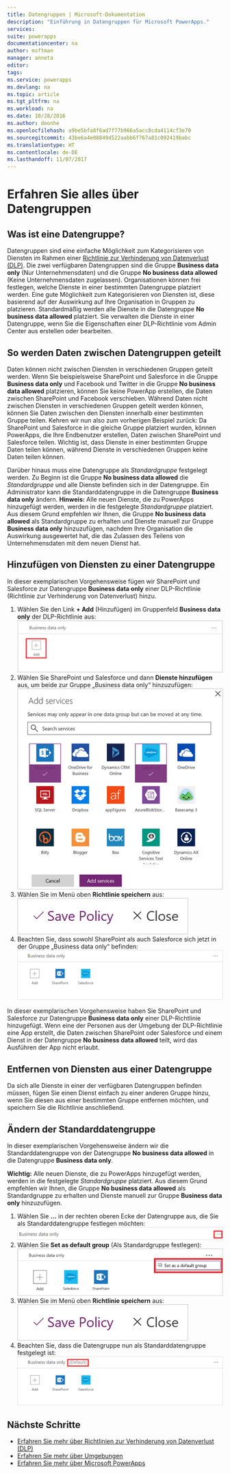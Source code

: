 ```yaml
---
title: Datengruppen | Microsoft-Dokumentation
description: "Einführung in Datengruppen für Microsoft PowerApps."
services: 
suite: powerapps
documentationcenter: na
author: msftman
manager: anneta
editor: 
tags: 
ms.service: powerapps
ms.devlang: na
ms.topic: article
ms.tgt_pltfrm: na
ms.workload: na
ms.date: 10/28/2016
ms.author: deonhe
ms.openlocfilehash: a9be5bfa8f6ad7f77b966a5acc8cda4114cf3e70
ms.sourcegitcommit: 43be6a4e08849d522aabb6f767a81c092419babc
ms.translationtype: HT
ms.contentlocale: de-DE
ms.lasthandoff: 11/07/2017
---
```

# <a name="learn-all-about-data-groups"></a>Erfahren Sie alles über Datengruppen
## <a name="what-is-a-data-group"></a>Was ist eine Datengruppe?
Datengruppen sind eine einfache Möglichkeit zum Kategorisieren von Diensten im Rahmen einer [Richtlinie zur Verhinderung von Datenverlust (DLP)](prevent-data-loss.md). Die zwei verfügbaren Datengruppen sind die Gruppe **Business data only** (Nur Unternehmensdaten) und die Gruppe **No business data allowed** (Keine Unternehmensdaten zugelassen). Organisationen können frei festlegen, welche Dienste in einer bestimmten Datengruppe platziert werden. Eine gute Möglichkeit zum Kategorisieren von Diensten ist, diese basierend auf der Auswirkung auf Ihre Organisation in Gruppen zu platzieren. Standardmäßig werden alle Dienste in die Datengruppe **No business data allowed** platziert. Sie verwalten die Dienste in einer Datengruppe, wenn Sie die Eigenschaften einer DLP-Richtlinie vom Admin Center aus erstellen oder bearbeiten.

## <a name="how-data-is-shared-between-data-groups"></a>So werden Daten zwischen Datengruppen geteilt
Daten können nicht zwischen Diensten in verschiedenen Gruppen geteilt werden. Wenn Sie beispielsweise SharePoint und Salesforce in die Gruppe **Business data only** und Facebook und Twitter in die Gruppe **No business data allowed** platzieren, können Sie keine PowerApp erstellen, die Daten zwischen SharePoint und Facebook verschieben. Während Daten nicht zwischen Diensten in verschiedenen Gruppen geteilt werden können, können Sie Daten zwischen den Diensten innerhalb einer bestimmten Gruppe teilen. Kehren wir nun also zum vorherigen Beispiel zurück: Da SharePoint und Salesforce in die gleiche Gruppe platziert wurden, können PowerApps, die Ihre Endbenutzer erstellen, Daten zwischen SharePoint und Salesforce teilen. Wichtig ist, dass Dienste in einer bestimmten Gruppe Daten teilen können, während Dienste in verschiedenen Gruppen keine Daten teilen können.

Darüber hinaus muss eine Datengruppe als *Standardgruppe* festgelegt werden. Zu Beginn ist die Gruppe **No business data allowed** die *Standardgruppe* und alle Dienste befinden sich in der Datengruppe. Ein Administrator kann die Standarddatengruppe in die Datengruppe **Business data only** ändern. **Hinweis:** Alle neuen Dienste, die zu PowerApps hinzugefügt werden, werden in die festgelegte *Standardgruppe* platziert. Aus diesem Grund empfehlen wir Ihnen, die Gruppe **No business data allowed** als Standardgruppe zu erhalten und Dienste manuell zur Gruppe **Business data only** hinzuzufügen, nachdem Ihre Organisation die Auswirkung ausgewertet hat, die das Zulassen des Teilens von Unternehmensdaten mit dem neuen Dienst hat.

## <a name="add-services-to-a-data-group"></a>Hinzufügen von Diensten zu einer Datengruppe
In dieser exemplarischen Vorgehensweise fügen wir SharePoint und Salesforce zur Datengruppe **Business data only** einer DLP-Richtlinie (Richtlinie zur Verhinderung von Datenverlust) hinzu.

1. Wählen Sie den Link **+ Add** (Hinzufügen) im Gruppenfeld **Business data only** der DLP-Richtlinie aus:    
   ![Bild hinzufügen](./media/introduction-to-data-groups/add-to-data-group-1.png)  
2. Wählen Sie SharePoint und Salesforce und dann **Dienste hinzufügen** aus, um beide zur Gruppe „Business data only“ hinzuzufügen:    
   ![Bild „Dienste hinzufügen“](./media/introduction-to-data-groups/add-to-data-group-2.png)  
3. Wählen Sie im Menü oben **Richtlinie speichern** aus:  
   ![Richtlinie speichern](./media/introduction-to-data-groups/add-to-data-group-4.png)
4. Beachten Sie, dass sowohl SharePoint als auch Salesforce sich jetzt in der Gruppe „Business data only“ befinden:  
   ![aktualisierte Gruppe „Business data only“](./media/introduction-to-data-groups/add-to-data-group-3.png)   

In dieser exemplarischen Vorgehensweise haben Sie SharePoint und Salesforce zur Datengruppe **Business data only** einer DLP-Richtlinie hinzugefügt. Wenn eine der Personen aus der Umgebung der DLP-Richtlinie eine App erstellt, die Daten zwischen SharePoint oder Salesforce und einem Dienst in der Datengruppe **No business data allowed** teilt, wird das Ausführen der App nicht erlaubt.

## <a name="remove-services-from-a-data-group"></a>Entfernen von Diensten aus einer Datengruppe
Da sich alle Dienste in einer der verfügbaren Datengruppen befinden müssen, fügen Sie einen Dienst einfach zu einer anderen Gruppe hinzu, wenn Sie diesen aus einer bestimmten Gruppe entfernen möchten, und speichern Sie die Richtlinie anschließend.  

## <a name="change-the-default-data-group"></a>Ändern der Standarddatengruppe
In dieser exemplarischen Vorgehensweise ändern wir die Standarddatengruppe von der Datengruppe **No business data allowed** in die Datengruppe **Business data only**.  

**Wichtig:** Alle neuen Dienste, die zu PowerApps hinzugefügt werden, werden in die festgelegte *Standardgruppe* platziert. Aus diesem Grund empfehlen wir Ihnen, die Gruppe **No business data allowed** als Standardgruppe zu erhalten und Dienste manuell zur Gruppe **Business data only** hinzuzufügen.

1. Wählen Sie **...** in der rechten oberen Ecke der Datengruppe aus, die Sie als Standarddatengruppe festlegen möchten:    
   ![Ändern der Standardgruppe](./media/introduction-to-data-groups/default-data-group-0.png)  
2. Wählen Sie **Set as default group** (Als Standardgruppe festlegen):  
   ![Ändern der Standardgruppe](./media/introduction-to-data-groups/default-data-group-1.png)   
3. Wählen Sie im Menü oben **Richtlinie speichern** aus:  
   ![Ändern der Standardgruppe](./media/introduction-to-data-groups/add-to-data-group-4.png)
4. Beachten Sie, dass die Datengruppe nun als Standarddatengruppe festgelegt ist:  
   ![Ändern der Standardgruppe](./media/introduction-to-data-groups/default-data-group-2.png)   

## <a name="next-steps"></a>Nächste Schritte
* [Erfahren Sie mehr über Richtlinien zur Verhinderung von Datenverlust (DLP)](prevent-data-loss.md)
* [Erfahren Sie mehr über Umgebungen](environments-overview.md)
* [Erfahren Sie mehr über Microsoft PowerApps](getting-started.md)

